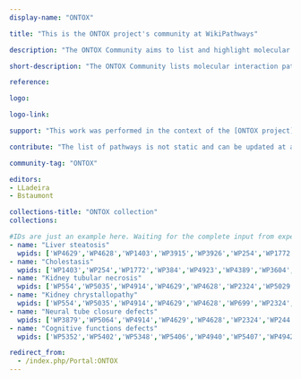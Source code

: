 ```yaml
---
display-name: "ONTOX"

title: "This is the ONTOX project's community at WikiPathways"

description: "The ONTOX Community aims to list and highlight molecular interaction pathways related to hepato-, nephro-, and neurodevelopmental toxicities. This collection is curated and maintained by biocurators and domain experts from the [ONTOX project](https://ontox-project.eu/). The community features pathways involved in organ-specific toxicity responses. All pathway lists and related resources are publicly available and can be downloaded from dedicated GitHub repositories, with separate lists maintained for hepatotoxicity, nephrotoxicity, and neurodevelopmental toxicity pathways [https://github.com/ontox-maps/ontox_wikipathways](https://github.com/ontox-maps/ontox_wikipathways). Editors: Luiz Ladeira, Bernard Staumont, Alessio Gamba, Liesbet Geris. Curators: Ramiro Jover, Anna Rapisarda, Julen Sanz-Serrano, Anouk Verhoeven, Annika Drees, Devon Barnes, Roos Masereeuw, Eliska Kuchovska, Malene Lislien, Tim Hofer, Oddvar Myhre, Job Berkhout, Harm Heusinkveld."

short-description: "The ONTOX Community lists molecular interaction pathways related to hepato-, nephro-, and neurodevelopmental toxicities."

reference: 

logo:

logo-link:

support: "This work was performed in the context of the [ONTOX project](https://ontox-project.eu/) that has received funding from the European Union’s Horizon 2020 Research and Innovation programme under grant agreement No 963845. ONTOX is part of the [ASPIS project cluster](https://aspis-cluster.eu/)."

contribute: "The list of pathways is not static and can be updated at any time. If you know of a pathway that should be added, please contact one of the administrators, Luiz Ladeira (lcladeira[AT]uliege.be) or Bernard Staumont (b.staumont[AT]uliege.be)."

community-tag: "ONTOX"

editors:
- LLadeira
- Bstaumont

collections-title: "ONTOX collection"
collections:

#IDs are just an example here. Waiting for the complete input from experts.
- name: "Liver steatosis"
  wpids: ['WP4629','WP4628','WP1403','WP3915','WP3926','WP254','WP1772','WP384','WP2586','WP2873','WP3604','WP197','WP5329','WP5304','WP4718','WP5193','WP2875','WP477','WP5175','WP4259','WP5178','WP5173','WP4719','WP4720','WP4721','WP167','WP111','WP1541','WP5333','WP5276','WP697','WP2881','WP712','WP5275','WP2879','WP5274','WP143','WP357','WP206','WP5061','WP5323','WP176','WP5066','WP35','WP661','WP698','WP100','WP1495','WP500','WP534','WP334','WP195','WP4495','WP49','WP395','WP127','WP364','WP453','WP481','WP2637','WP3656','WP4742','WP3934','WP3965','WP3601','WP4010','WP2874','WP4315','WP422','WP382','WP4522','WP4586','WP3602','WP4190','WP4189','WP3963','WP5241','WP5034','WP5123','WP4317','WP368','WP3644','WP288','WP4396','WP2884','WP170','WP299','WP2882','WP5324','WP4723','WP4724','WP43','WP3941','WP408','WP4545','WP4963','WP2846','WP134','WP5433','WP5472','WP4172','WP690','WP3942','WP2878','WP2876','WP5088','WP98','WP4688','WP4496','WP2011','WP430','WP496','WP1982','WP78','WP2453','WP231','WP3599','WP3','WP4211','WP325','WP3871','WP716','WP4271','WP1533','WP4482','WP1531','WP2877']
- name: "Cholestasis"
  wpids: ['WP1403','WP254','WP1772','WP384','WP4923','WP4389','WP3604','WP5238','WP197','WP5329','WP5304','WP4718','WP5193','WP5176','WP2289','WP5333','WP5396','WP5276','WP697','WP2881','WP712','WP2879','WP5274','WP314','WP5061','WP5323','WP5066','WP35','WP698','WP100','WP334','WP195','WP4495','WP2112','WP395','WP364','WP453','WP2637','WP3656','WP3601','WP2874','WP422','WP382','WP3602','WP4190','WP4189','WP3963','WP3644','WP288','WP2884','WP170','WP299','WP2882','WP43','WP3941','WP408','WP4545','WP4963','WP5433','WP3942','WP2878','WP4496','WP2011','WP430','WP496','WP1982','WP231','WP3','WP716','WP4482','WP1531','WP2877']
- name: "Kidney tubular necrosis"
  wpids: ['WP554','WP5035','WP4914','WP4629','WP4628','WP2324','WP5029','WP1403','WP254','WP1772','WP384','WP5234','WP3874','WP4562','WP179','WP4493','WP4352','WP4803','WP4018','WP5190','WP4504','WP5473','WP530','WP5053','WP2491','WP5175','WP5389','WP707','WP531','WP4946','WP437','WP4806','WP4719','WP4720','WP111','WP1541','WP5061','WP4790','WP4157','WP4830','WP661','WP1495','WP534','WP5049','WP5166','WP4206','WP2456','WP4751','WP2369','WP195','WP4495','WP3670','WP3656','WP4236','WP5044','WP422','WP382','WP5236','WP3602','WP4190','WP4189','WP3963','WP2038','WP5279','WP2338','WP4329','WP5241','WP4324','WP4944','WP4945','WP4920','WP4921','WP5034','WP4922','WP5123','WP4317','WP4318','WP391','WP5038','WP368','WP5192','WP58','WP3953','WP3645','WP3644','WP5052','WP4758','WP5229','WP5133','WP268','WP61','WP5399','WP2884','WP4357','WP2882','WP3941','WP623','WP408','WP4172','WP4141','WP2571','WP3942','WP2572','WP5122','WP98','WP4917','WP4838','WP4483','WP4756','WP3391','WP3947','WP732','WP1422','WP1471','WP78','WP2453','WP5050','WP560','WP366','WP5382','WP231','WP2036','WP75','WP4241','WP4595','WP497','WP4571','WP5158','WP5085','WP3888','WP4482','WP1531','WP2877','WP4698','WP4342','WP5216','WP363','WP428','WP399','WP4150','WP3529']
- name: "Kidney chrystallopathy"
  wpids: ['WP554','WP5035','WP4914','WP4629','WP4628','WP699','WP2324','WP2328','WP5029','WP1403','WP5036','WP5113','WP3926','WP254','WP1772','WP384','WP678','WP5155','WP5233','WP2586','WP2873','WP4707','WP5234','WP4752','WP1425','WP2380','WP2366','WP3874','WP4562','WP179','WP4918','WP4352','WP4803','WP4523','WP4018','WP545','WP4818','WP5190','WP4504','WP5473','WP530','WP5053','WP2491','WP5219','WP5175','WP5389','WP707','WP531','WP4946','WP4799','WP262','WP437','WP4806','WP4719','WP4720','WP4721','WP167','WP111','WP2197','WP1541','WP581','WP673','WP5276','WP697','WP2881','WP712','WP2870','WP3850','WP2879','WP314','WP143','WP5061','WP4790','WP306','WP3932','WP176','WP4157','WP4518','WP4830','WP661','WP698','WP100','WP1495','WP500','WP534','WP5049','WP4815','WP5292','WP5166','WP117','WP4206','WP2456','WP4751','WP2369','WP195','WP4495','WP3635','WP3670','WP3656','WP5172','WP4236','WP5044','WP422','WP382','WP5236','WP4205','WP3602','WP4190','WP4189','WP3963','WP2038','WP5279','WP2338','WP4329','WP5241','WP4324','WP4944','WP4945','WP4920','WP4921','WP5034','WP4922','WP5123','WP4317','WP4318','WP391','WP5038','WP368','WP5192','WP58','WP3953','WP3645','WP3644','WP5052','WP4758','WP5229','WP5133','WP268','WP61','WP5399','WP2884','WP4357','WP2882','WP43','WP3941','WP623','WP408','WP134','WP5043','WP136','WP5472','WP4971','WP4172','WP4141','WP2571','WP3942','WP2572','WP5122','WP98','WP4917','WP4838','WP4483','WP4756','WP3391','WP3947','WP732','WP1422','WP691','WP1471','WP78','WP2453','WP5050','WP560','WP366','WP5382','WP231','WP2036','WP75','WP4241','WP4595','WP497','WP4571','WP5158','WP5085','WP3888','WP4482','WP1531','WP2877','WP4698','WP4342','WP5216','WP363','WP428','WP399','WP4150','WP3529']
- name: "Neural tube closure defects"
  wpids: ['WP3879','WP5064','WP4914','WP4629','WP4628','WP2324','WP244','WP4524','WP3925','WP1403','WP254','WP1772','WP384','WP5233','WP2586','WP2873','WP2516','WP3878','WP1425','WP3845','WP3874','WP4562','WP179','WP2023','WP2029','WP5417','WP4918','WP3585','WP2491','WP4259','WP531','WP4946','WP466','WP2858','WP437','WP111','WP3931','WP1541','WP581','WP673','WP2881','WP712','WP3996','WP405','WP306','WP3932','WP176','WP5066','WP35','WP45','WP2854','WP661','WP4249','WP47','WP2369','WP481','WP185','WP3656','WP2646','WP422','WP382','WP3666','WP2038','WP5241','WP4324','WP4920','WP4921','WP4922','WP4317','WP391','WP368','WP5192','WP3645','WP3644','WP4564','WP2064','WP268','WP61','WP2884','WP4357','WP170','WP2882','WP623','WP400','WP4963','WP2526','WP4172','WP3942','WP2878','WP4223','WP51','WP3664','WP5188','WP5150','WP78','WP2453','WP560','WP4816','WP366','WP5382','WP3674','WP1742','WP3871','WP4271','WP2877','WP4342','WP363','WP428','WP399','WP5442']
- name: "Cognitive functions defects"
  wpids: ['WP5352','WP5402','WP5348','WP5406','WP4940','WP5407','WP4942','WP5408','WP4950','WP4949','WP5376','WP5287','WP5345','WP4905','WP4657','WP5221','WP5222','WP5223','WP5224','WP4906','WP5365','WP5380','WP5400','WP4932','WP5401','WP5346','WP528','WP5420','WP4914','WP4629','WP4628','WP2324','WP5136','WP106','WP3925','WP1403','WP138','WP1539','WP254','WP1772','WP384','WP5233','WP2586','WP2873','WP2516','WP3878','WP3875','WP4923','WP5289','WP5234','WP4752','WP3676','WP550','WP4156','WP5031','WP1425','WP2380','WP2366','WP4874','WP3869','WP3845','WP3874','WP4562','WP5313','WP179','WP2023','WP2029','WP5417','WP4918','WP4519','WP3929','WP197','WP5304','WP4718','WP5283','WP4352','WP4803','WP4523','WP5117','WP5090','WP2355','WP5190','WP3585','WP4153','WP4931','WP5173','WP4875','WP707','WP531','WP4946','WP466','WP5154','WP2436','WP2855','WP5200','WP5180','WP437','WP4806','WP111','WP3931','WP1541','WP673','WP2881','WP712','WP3996','WP4269','WP5030','WP306','WP3932','WP176','WP5066','WP4549','WP35','WP45','WP524','WP4157','WP4159','WP4970','WP5143','WP2276','WP661','WP100','WP5426','WP4249','WP47','WP3924','WP5231','WP2369','WP53','WP481','WP185','WP4656','WP5351','WP5314','WP5171','WP2874','WP4589','WP422','WP382','WP4829','WP3584','WP4190','WP4189','WP2038','WP2338','WP5241','WP4324','WP4920','WP4921','WP4922','WP4317','WP391','WP368','WP5192','WP58','WP727','WP4288','WP3645','WP3644','WP4919','WP5083','WP4220','WP5366','WP1602','WP5119','WP268','WP61','WP2884','WP4357','WP5398','WP170','WP2882','WP4304','WP5093','WP623','WP408','WP2889','WP400','WP4963','WP5409','WP4222','WP4172','WP2848','WP3942','WP2878','WP3998','WP4223','WP4312','WP28','WP1455','WP5151','WP247','WP5381','WP4539','WP2267','WP1471','WP560','WP5382','WP3674','WP5227','WP4746','WP2032','WP231','WP3871','WP2877','WP363','WP428','WP399']

redirect_from:
  - /index.php/Portal:ONTOX
---       
```

